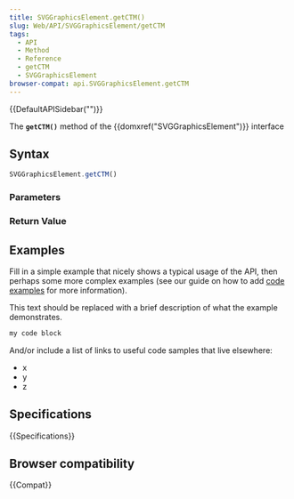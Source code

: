 ```yaml
---
title: SVGGraphicsElement.getCTM()
slug: Web/API/SVGGraphicsElement/getCTM
tags:
  - API
  - Method
  - Reference
  - getCTM
  - SVGGraphicsElement
browser-compat: api.SVGGraphicsElement.getCTM
---
```

{{DefaultAPISidebar("")}}

The **`getCTM()`** method of the {{domxref("SVGGraphicsElement")}} interface 

## Syntax

```js
SVGGraphicsElement.getCTM()
```

### Parameters



### Return Value



## Examples

Fill in a simple example that nicely shows a typical usage of the API, then perhaps some more complex examples (see our guide on how to add [code examples](/en-US/docs/MDN/Contribute/Structures/Code_examples) for more information).

This text should be replaced with a brief description of what the example demonstrates.

```js
my code block
```

And/or include a list of links to useful code samples that live elsewhere:

*   x
*   y
*   z

## Specifications

{{Specifications}}

## Browser compatibility

{{Compat}}

